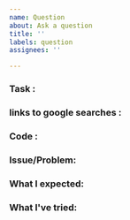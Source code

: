 ```yaml
---
name: Question
about: Ask a question
title: ''
labels: question
assignees: ''

---
```


### Task :

### links to google searches :

### Code : 

### Issue/Problem: 

### What I expected: 

### What I've tried:
